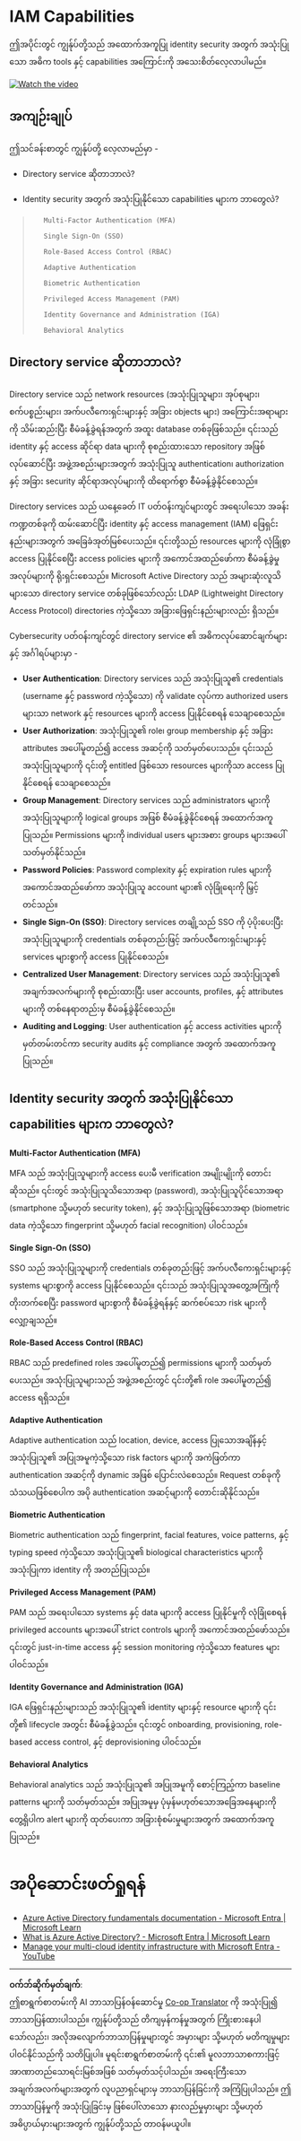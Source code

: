 <!--
CO_OP_TRANSLATOR_METADATA:
{
  "original_hash": "bf0b8a54f2c69951744df5a94bc923f7",
  "translation_date": "2025-09-04T02:00:00+00:00",
  "source_file": "2.3 IAM capabilities.md",
  "language_code": "my"
}
-->
# IAM Capabilities

ဤအပိုင်းတွင် ကျွန်ုပ်တို့သည် အထောက်အကူပြု identity security အတွက် အသုံးပြုသော အဓိက tools နှင့် capabilities အကြောင်းကို အသေးစိတ်လေ့လာပါမည်။

[![Watch the video](../../translated_images/2-3_placeholder.627bdd56f0e6915d1c44f876715c48e2b27507edc096c3e5fe6c3b228fdd4cf5.my.png)](https://learn-video.azurefd.net/vod/player?id=330158a0-95ef-434b-b308-6fc41eab4bd5)

## အကျဉ်းချုပ်

ဤသင်ခန်းစာတွင် ကျွန်ုပ်တို့ လေ့လာမည်မှာ -

 - Directory service ဆိုတာဘာလဲ?
      
     
    
 - Identity security အတွက် အသုံးပြုနိုင်သော capabilities များက ဘာတွေလဲ?
>
>        Multi-Factor Authentication (MFA)
> 
>        Single Sign-On (SSO)
> 
>        Role-Based Access Control (RBAC)
> 
>        Adaptive Authentication
> 
>        Biometric Authentication
> 
>        Privileged Access Management (PAM)
> 
>        Identity Governance and Administration (IGA)
> 
>        Behavioral Analytics

## Directory service ဆိုတာဘာလဲ?

Directory service သည် network resources (အသုံးပြုသူများ၊ အုပ်စုများ၊ စက်ပစ္စည်းများ၊ အက်ပလီကေးရှင်းများနှင့် အခြား objects များ) အကြောင်းအရာများကို သိမ်းဆည်းပြီး စီမံခန့်ခွဲရန်အတွက် အထူး database တစ်ခုဖြစ်သည်။ ၎င်းသည် identity နှင့် access ဆိုင်ရာ data များကို စုစည်းထားသော repository အဖြစ် လုပ်ဆောင်ပြီး အဖွဲ့အစည်းများအတွက် အသုံးပြုသူ authentication၊ authorization နှင့် အခြား security ဆိုင်ရာအလုပ်များကို ထိရောက်စွာ စီမံခန့်ခွဲနိုင်စေသည်။

Directory services သည် ယနေ့ခေတ် IT ပတ်ဝန်းကျင်များတွင် အရေးပါသော အခန်းကဏ္ဍတစ်ခုကို ထမ်းဆောင်ပြီး identity နှင့် access management (IAM) ဖြေရှင်းနည်းများအတွက် အခြေခံအုတ်မြစ်ပေးသည်။ ၎င်းတို့သည် resources များကို လုံခြုံစွာ access ပြုနိုင်စေပြီး access policies များကို အကောင်အထည်ဖော်ကာ စီမံခန့်ခွဲမှုအလုပ်များကို ရိုးရှင်းစေသည်။ Microsoft Active Directory သည် အများဆုံးလူသိများသော directory service တစ်ခုဖြစ်သော်လည်း LDAP (Lightweight Directory Access Protocol) directories ကဲ့သို့သော အခြားဖြေရှင်းနည်းများလည်း ရှိသည်။

Cybersecurity ပတ်ဝန်းကျင်တွင် directory service ၏ အဓိကလုပ်ဆောင်ချက်များနှင့် အင်္ဂါရပ်များမှာ -

 - **User Authentication**: Directory services သည် အသုံးပြုသူ၏ credentials (username နှင့် password ကဲ့သို့သော) ကို validate လုပ်ကာ authorized users များသာ network နှင့် resources များကို access ပြုနိုင်စေရန် သေချာစေသည်။
 - **User Authorization**: အသုံးပြုသူ၏ role၊ group membership နှင့် အခြား attributes အပေါ်မူတည်၍ access အဆင့်ကို သတ်မှတ်ပေးသည်။ ၎င်းသည် အသုံးပြုသူများကို ၎င်းတို့ entitled ဖြစ်သော resources များကိုသာ access ပြုနိုင်စေရန် သေချာစေသည်။
 - **Group Management**: Directory services သည် administrators များကို အသုံးပြုသူများကို logical groups အဖြစ် စီမံခန့်ခွဲနိုင်စေရန် အထောက်အကူပြုသည်။ Permissions များကို individual users များအစား groups များအပေါ် သတ်မှတ်နိုင်သည်။
 - **Password Policies**: Password complexity နှင့် expiration rules များကို အကောင်အထည်ဖော်ကာ အသုံးပြုသူ account များ၏ လုံခြုံရေးကို မြှင့်တင်သည်။
 - **Single Sign-On (SSO)**: Directory services တချို့သည် SSO ကို ပံ့ပိုးပေးပြီး အသုံးပြုသူများကို credentials တစ်ခုတည်းဖြင့် အက်ပလီကေးရှင်းများနှင့် services များစွာကို access ပြုနိုင်စေသည်။
 - **Centralized User Management**: Directory services သည် အသုံးပြုသူ၏ အချက်အလက်များကို စုစည်းထားပြီး user accounts, profiles, နှင့် attributes များကို တစ်နေရာတည်းမှ စီမံခန့်ခွဲနိုင်စေသည်။
 - **Auditing and Logging**: User authentication နှင့် access activities များကို မှတ်တမ်းတင်ကာ security audits နှင့် compliance အတွက် အထောက်အကူပြုသည်။

## Identity security အတွက် အသုံးပြုနိုင်သော capabilities များက ဘာတွေလဲ?

**Multi-Factor Authentication (MFA)**

MFA သည် အသုံးပြုသူများကို access ပေးမီ verification အမျိုးမျိုးကို တောင်းဆိုသည်။ ၎င်းတွင် အသုံးပြုသူသိသောအရာ (password), အသုံးပြုသူပိုင်သောအရာ (smartphone သို့မဟုတ် security token), နှင့် အသုံးပြုသူဖြစ်သောအရာ (biometric data ကဲ့သို့သော fingerprint သို့မဟုတ် facial recognition) ပါဝင်သည်။

**Single Sign-On (SSO)**

SSO သည် အသုံးပြုသူများကို credentials တစ်ခုတည်းဖြင့် အက်ပလီကေးရှင်းများနှင့် systems များစွာကို access ပြုနိုင်စေသည်။ ၎င်းသည် အသုံးပြုသူအတွေ့အကြုံကို တိုးတက်စေပြီး password များစွာကို စီမံခန့်ခွဲရန်နှင့် ဆက်စပ်သော risk များကို လျှော့ချသည်။

**Role-Based Access Control (RBAC)**

RBAC သည် predefined roles အပေါ်မူတည်၍ permissions များကို သတ်မှတ်ပေးသည်။ အသုံးပြုသူများသည် အဖွဲ့အစည်းတွင် ၎င်းတို့၏ role အပေါ်မူတည်၍ access ရရှိသည်။

**Adaptive Authentication**

Adaptive authentication သည် location, device, access ပြုသောအချိန်နှင့် အသုံးပြုသူ၏ အပြုအမူကဲ့သို့သော risk factors များကို အကဲဖြတ်ကာ authentication အဆင့်ကို dynamic အဖြစ် ပြောင်းလဲစေသည်။ Request တစ်ခုကို သံသယဖြစ်စေပါက အပို authentication အဆင့်များကို တောင်းဆိုနိုင်သည်။

**Biometric Authentication**

Biometric authentication သည် fingerprint, facial features, voice patterns, နှင့် typing speed ကဲ့သို့သော အသုံးပြုသူ၏ biological characteristics များကို အသုံးပြုကာ identity ကို အတည်ပြုသည်။

**Privileged Access Management (PAM)**

PAM သည် အရေးပါသော systems နှင့် data များကို access ပြုနိုင်မှုကို လုံခြုံစေရန် privileged accounts များအပေါ် strict controls များကို အကောင်အထည်ဖော်သည်။ ၎င်းတွင် just-in-time access နှင့် session monitoring ကဲ့သို့သော features များပါဝင်သည်။

**Identity Governance and Administration (IGA)**

IGA ဖြေရှင်းနည်းများသည် အသုံးပြုသူ၏ identity များနှင့် resource များကို ၎င်းတို့၏ lifecycle အတွင်း စီမံခန့်ခွဲသည်။ ၎င်းတွင် onboarding, provisioning, role-based access control, နှင့် deprovisioning ပါဝင်သည်။

**Behavioral Analytics**

Behavioral analytics သည် အသုံးပြုသူ၏ အပြုအမူကို စောင့်ကြည့်ကာ baseline patterns များကို သတ်မှတ်သည်။ အပြုအမူမှ ပုံမှန်မဟုတ်သောအခြေအနေများကို တွေ့ရှိပါက alert များကို ထုတ်ပေးကာ အခြားစုံစမ်းမှုများအတွက် အထောက်အကူပြုသည်။

# အပိုဆောင်းဖတ်ရှုရန်
- [Azure Active Directory fundamentals documentation - Microsoft Entra | Microsoft Learn](https://learn.microsoft.com/azure/active-directory/fundamentals/?WT.mc_id=academic-96948-sayoung)
- [What is Azure Active Directory? - Microsoft Entra | Microsoft Learn](https://learn.microsoft.com/azure/active-directory/fundamentals/whatis?WT.mc_id=academic-96948-sayoung)
- [Manage your multi-cloud identity infrastructure with Microsoft Entra - YouTube](https://www.youtube.com/watch?v=9qQiq3wTS2Y&list=PLXtHYVsvn_b_gtX1-NB62wNervQx1Fhp4&index=18)

---

**ဝက်ဘ်ဆိုက်မှတ်ချက်**:  
ဤစာရွက်စာတမ်းကို AI ဘာသာပြန်ဝန်ဆောင်မှု [Co-op Translator](https://github.com/Azure/co-op-translator) ကို အသုံးပြု၍ ဘာသာပြန်ထားပါသည်။ ကျွန်ုပ်တို့သည် တိကျမှန်ကန်မှုအတွက် ကြိုးစားနေပါသော်လည်း၊ အလိုအလျောက်ဘာသာပြန်မှုများတွင် အမှားများ သို့မဟုတ် မတိကျမှုများ ပါဝင်နိုင်သည်ကို သတိပြုပါ။ မူရင်းစာရွက်စာတမ်းကို ၎င်း၏ မူလဘာသာစကားဖြင့် အာဏာတည်သောရင်းမြစ်အဖြစ် သတ်မှတ်သင့်ပါသည်။ အရေးကြီးသော အချက်အလက်များအတွက် လူပညာရှင်များမှ ဘာသာပြန်ခြင်းကို အကြံပြုပါသည်။ ဤဘာသာပြန်မှုကို အသုံးပြုခြင်းမှ ဖြစ်ပေါ်လာသော နားလည်မှုမှားများ သို့မဟုတ် အဓိပ္ပာယ်မှားများအတွက် ကျွန်ုပ်တို့သည် တာဝန်မယူပါ။